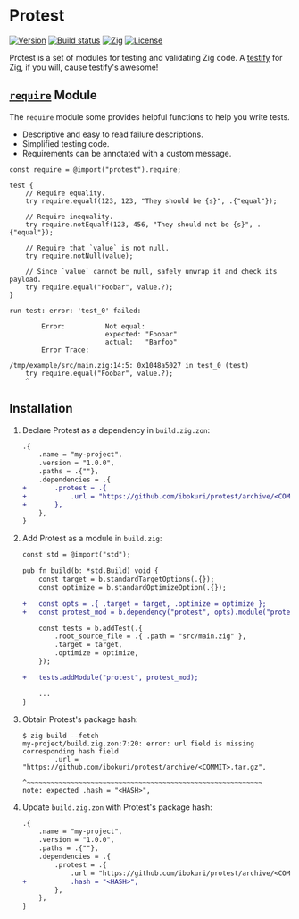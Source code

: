 # Protest

<a href="https://github.com/ibokuri/protest/releases/latest"><img alt="Version" src="https://img.shields.io/github/v/release/ibokuri/protest?include_prereleases&label=version"></a>
<a href="https://github.com/ibokuri/protest/actions/workflows/test.yml"><img alt="Build status" src="https://img.shields.io/github/actions/workflow/status/ibokuri/protest/test.yml?branch=main" /></a>
<a href="https://ziglang.org/download"><img alt="Zig" src="https://img.shields.io/badge/zig-master-fd9930.svg"></a>
<a href="https://github.com/ibokuri/protest/blob/main/LICENSE"><img alt="License" src="https://img.shields.io/badge/license-MIT-blue"></a>

Protest is a set of modules for testing and validating Zig code. A
[testify](https://github.com/stretchr/testify) for Zig, if you will, cause testify's awesome!

## [`require`](https://ibokuri.github.io/protest/#A;protest:require) Module

The `require` module some provides helpful functions to help you write tests.

- Descriptive and easy to read failure descriptions.
- Simplified testing code.
- Requirements can be annotated with a custom message.

```zig
const require = @import("protest").require;

test {
    // Require equality.
    try require.equalf(123, 123, "They should be {s}", .{"equal"});

    // Require inequality.
    try require.notEqualf(123, 456, "They should not be {s}", .{"equal"});

    // Require that `value` is not null.
    try require.notNull(value);

    // Since `value` cannot be null, safely unwrap it and check its payload.
    try require.equal("Foobar", value.?);
}
```

```
run test: error: 'test_0' failed:

        Error:          Not equal:
                        expected: "Foobar"
                        actual:   "Barfoo"
        Error Trace:

/tmp/example/src/main.zig:14:5: 0x1048a5027 in test_0 (test)
    try require.equal("Foobar", value.?);
    ^
```

## Installation

1. Declare Protest as a dependency in `build.zig.zon`:

    ```diff
    .{
        .name = "my-project",
        .version = "1.0.0",
        .paths = .{""},
        .dependencies = .{
    +       .protest = .{
    +           .url = "https://github.com/ibokuri/protest/archive/<COMMIT>.tar.gz",
    +       },
        },
    }
    ```

2. Add Protest as a module in `build.zig`:

    ```diff
    const std = @import("std");

    pub fn build(b: *std.Build) void {
        const target = b.standardTargetOptions(.{});
        const optimize = b.standardOptimizeOption(.{});

    +   const opts = .{ .target = target, .optimize = optimize };
    +   const protest_mod = b.dependency("protest", opts).module("protest");

        const tests = b.addTest(.{
            .root_source_file = .{ .path = "src/main.zig" },
            .target = target,
            .optimize = optimize,
        });

    +   tests.addModule("protest", protest_mod);

        ...
    }
    ```

3. Obtain Protest's package hash:

    ```
    $ zig build --fetch
    my-project/build.zig.zon:7:20: error: url field is missing corresponding hash field
            .url = "https://github.com/ibokuri/protest/archive/<COMMIT>.tar.gz",
                   ^~~~~~~~~~~~~~~~~~~~~~~~~~~~~~~~~~~~~~~~~~~~~~~~~~~~~~~~~~~~
    note: expected .hash = "<HASH>",
    ```

4. Update `build.zig.zon` with Protest's package hash:

    ```diff
    .{
        .name = "my-project",
        .version = "1.0.0",
        .paths = .{""},
        .dependencies = .{
            .protest = .{
                .url = "https://github.com/ibokuri/protest/archive/<COMMIT>.tar.gz",
    +           .hash = "<HASH>",
            },
        },
    }
    ```

